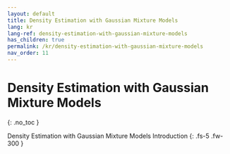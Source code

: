 ```yaml
---
layout: default
title: Density Estimation with Gaussian Mixture Models
lang: kr
lang-ref: density-estimation-with-gaussian-mixture-models
has_children: true
permalink: /kr/density-estimation-with-gaussian-mixture-models
nav_order: 11
---
```


# Density Estimation with Gaussian Mixture Models
{: .no_toc }


Density Estimation with Gaussian Mixture Models Introduction
{: .fs-5 .fw-300 }